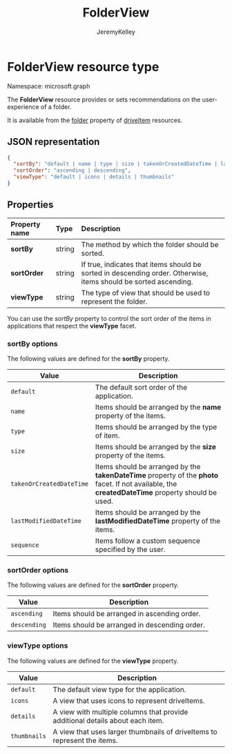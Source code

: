 ﻿---
author: JeremyKelley
ms.author: JeremyKelley
ms.date: 09/10/2017
title: FolderView
localization_priority: Normal
description: "The FolderView resource provides or sets recommendations on the user-experience of a folder."
ms.prod: ""
doc_type: resourcePageType
---

# FolderView resource type

Namespace: microsoft.graph

The **FolderView** resource provides or sets recommendations on the user-experience of a folder.

It is available from the [folder][folder-facet] property of [driveItem][item-resource] resources.

## JSON representation

<!-- { "blockType": "resource", "@odata.type": "microsoft.graph.folderView" } -->

```json
{
  "sortBy": "default | name | type | size | takenOrCreatedDateTime | lastModifiedDateTime | sequence",
  "sortOrder": "ascending | descending",
  "viewType": "default | icons | details | thumbnails"
}
```

## Properties

| Property name | Type   | Description                                                                                                      |
| :------------ | :----- | :--------------------------------------------------------------------------------------------------------------- |
| **sortBy**    | string | The method by which the folder should be sorted.                                                                 |
| **sortOrder** | string | If true, indicates that items should be sorted in descending order. Otherwise, items should be sorted ascending. |
| **viewType**  | string | The type of view that should be used to represent the folder.                                                    |

You can use the _sortBy_ property to control the sort order of the items in applications that respect the **viewType** facet.

### sortBy options

The following values are defined for the **sortBy** property.

| Value                    | Description                                                                                                                                           |
| ------------------------ | ----------------------------------------------------------------------------------------------------------------------------------------------------- |
| `default`                | The default sort order of the application.                                                                                                            |
| `name`                   | Items should be arranged by the **name** property of the items.                                                                                       |
| `type`                   | Items should be arranged by the type of item.                                                                                                         |
| `size`                   | Items should be arranged by the **size** property of the items.                                                                                       |
| `takenOrCreatedDateTime` | Items should be arranged by the **takenDateTime** property of the **photo** facet. If not available, the **createdDateTime** property should be used. |
| `lastModifiedDateTime`   | Items should be arranged by the **lastModifiedDateTime** property of the items.                                                                       |
| `sequence`               | Items follow a custom sequence specified by the user.                                                                                                 |

### sortOrder options

The following values are defined for the **sortOrder** property.

| Value        | Description                                   |
| ------------ | --------------------------------------------- |
| `ascending`  | Items should be arranged in ascending order.  |
| `descending` | Items should be arranged in descending order. |

### viewType options

The following values are defined for the **viewType** property.

| Value        | Description                                                                   |
| ------------ | ----------------------------------------------------------------------------- |
| `default`    | The default view type for the application.                                    |
| `icons`      | A view that uses icons to represent driveItems.                               |
| `details`    | A view with multiple columns that provide additional details about each item. |
| `thumbnails` | A view that uses larger thumbnails of driveItems to represent the items.      |

[item-resource]: driveitem.md
[folder-facet]: folder.md

<!-- {
  "type": "#page.annotation",
  "description": "The FolderView facet provides or sets recommendations on the user-experience of a folder.",
  "keywords": "view, folderview, sortby, sortorder, viewtype, coversourceid, folder",
  "section": "documentation",
  "suppressions": [
    "Warning: /api-reference/v1.0/resources/folderview.md:
      Found potential enums in resource example that weren't defined in a table:(default,icons,details,thumbnails) are in resource, but () are in table",
    "Warning: /api-reference/v1.0/resources/folderview.md:
      Found potential enums in resource example that weren't defined in a table:(default,name,type,size,takenOrCreatedDateTime,lastModifiedDateTime,sequence) are in resource, but () are in table",
    "Warning: /api-reference/v1.0/resources/folderview.md:
      Found potential enums in resource example that weren't defined in a table:(ascending,descending) are in resource, but () are in table"
  ],
  "tocPath": "Facets/FolderView"
} -->
